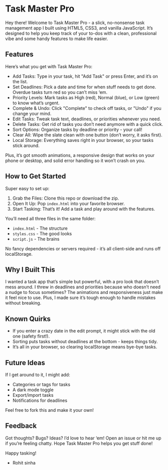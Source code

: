 # Task Master Pro

Hey there! Welcome to Task Master Pro - a slick, no-nonsense task management app I built using HTML5, CSS3, and vanilla JavaScript. It’s designed to help you keep track of your to-dos with a clean, professional vibe and some handy features to make life easier.

## Features

Here’s what you get with Task Master Pro:

- Add Tasks: Type in your task, hit "Add Task" or press Enter, and it’s on the list.
- Set Deadlines: Pick a date and time for when stuff needs to get done. Overdue tasks turn red so you can’t miss ‘em.
- Priority Levels: Mark tasks as High (red), Normal (blue), or Low (green) to know what’s urgent.
- Complete & Undo: Click "Complete" to check off tasks, or "Undo" if you change your mind.
- Edit Tasks: Tweak task text, deadlines, or priorities whenever you need.
- Delete Tasks: Get rid of tasks you don’t need anymore with a quick click.
- Sort Options: Organize tasks by deadline or priority - your call!
- Clear All: Wipe the slate clean with one button (don’t worry, it asks first).
- Local Storage: Everything saves right in your browser, so your tasks stick around.

Plus, it’s got smooth animations, a responsive design that works on your phone or desktop, and solid error handling so it won’t crash on you.

## How to Get Started

Super easy to set up:

1. Grab the Files: Clone this repo or download the zip.
2. Open It Up: Pop `index.html` into your favorite browser.
3. Start Tasking: That’s it! Add a task and play around with the features.

You’ll need all three files in the same folder:
- `index.html` - The structure
- `styles.css` - The good looks
- `script.js` - The brains

No fancy dependencies or servers required - it’s all client-side and runs off localStorage.

## Why I Built This

I wanted a task app that’s simple but powerful, with a pro look that doesn’t mess around. I threw in deadlines and priorities because who doesn’t need a nudge to focus sometimes? The animations and responsiveness just make it feel nice to use. Plus, I made sure it’s tough enough to handle mistakes without breaking.

## Known Quirks

- If you enter a crazy date in the edit prompt, it might stick with the old one (safety first!).
- Sorting puts tasks without deadlines at the bottom - keeps things tidy.
- It’s all in your browser, so clearing localStorage means bye-bye tasks.

## Future Ideas

If I get around to it, I might add:
- Categories or tags for tasks
- A dark mode toggle
- Export/import tasks
- Notifications for deadlines

Feel free to fork this and make it your own!

## Feedback

Got thoughts? Bugs? Ideas? I’d love to hear ‘em! Open an issue or hit me up if you’re feeling chatty. Hope Task Master Pro helps you get stuff done!

Happy tasking!  
- Rohit sinha